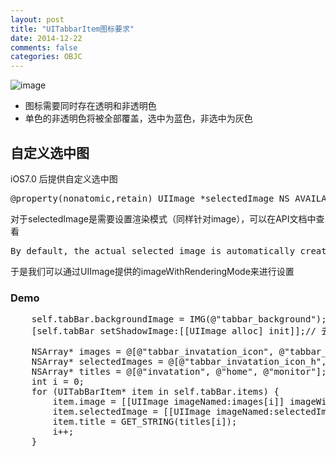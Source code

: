 ```yaml
---
layout: post
title: "UITabbarItem图标要求"
date: 2014-12-22
comments: false
categories: OBJC
---
```

![image](http://www.2cto.com/uploadfile/2012/0915/20120915045908604.png)

* 图标需要同时存在透明和非透明色
* 单色的非透明色将被全部覆盖，选中为蓝色，非选中为灰色


## 自定义选中图

iOS7.0 后提供自定义选中图

<pre>
@property(nonatomic,retain) UIImage *selectedImage NS_AVAILABLE_IOS(7_0);
</pre>
对于selectedImage是需要设置渲染模式（同样针对image），可以在API文档中查看
<pre>
By default, the actual selected image is automatically created from the alpha values in the source image. To prevent system coloring, provide images with UIImageRenderingModeAlwaysOriginal.
</pre>

于是我们可以通过UIImage提供的imageWithRenderingMode来进行设置

### Demo

<pre>
    self.tabBar.backgroundImage = IMG(@"tabbar_background");
    [self.tabBar setShadowImage:[[UIImage alloc] init]];// 去除边框

    NSArray* images = @[@"tabbar_invatation_icon", @"tabbar_home_icon", @"tabbar_monitor_icon"];
    NSArray* selectedImages = @[@"tabbar_invatation_icon_h", @"tabbar_home_icon_h", @"tabbar_monitor_icon_h"];
    NSArray* titles = @[@"invatation", @"home", @"monitor"];
    int i = 0;
    for (UITabBarItem* item in self.tabBar.items) {
        item.image = [[UIImage imageNamed:images[i]] imageWithRenderingMode:UIImageRenderingModeAlwaysOriginal];
        item.selectedImage = [[UIImage imageNamed:selectedImages[i]] imageWithRenderingMode:UIImageRenderingModeAlwaysOriginal];
        item.title = GET_STRING(titles[i]);
        i++;
    }
</pre>

